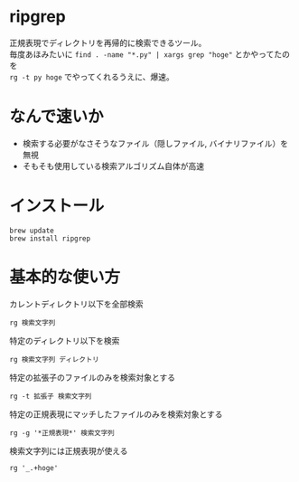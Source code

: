 # ripgrep

正規表現でディレクトリを再帰的に検索できるツール。  
毎度あほみたいに `find . -name "*.py" | xargs grep "hoge"` とかやってたのを  
`rg -t py hoge` でやってくれるうえに、爆速。


# なんで速いか

* 検索する必要がなさそうなファイル（隠しファイル, バイナリファイル）を無視
* そもそも使用している検索アルゴリズム自体が高速


# インストール

```
brew update
brew install ripgrep
```


# 基本的な使い方

カレントディレクトリ以下を全部検索

```
rg 検索文字列
```

特定のディレクトリ以下を検索

```
rg 検索文字列 ディレクトリ
```

特定の拡張子のファイルのみを検索対象とする

```
rg -t 拡張子 検索文字列
```

特定の正規表現にマッチしたファイルのみを検索対象とする

```
rg -g '*正規表現*' 検索文字列
```

検索文字列には正規表現が使える

```
rg '_.+hoge'
```
